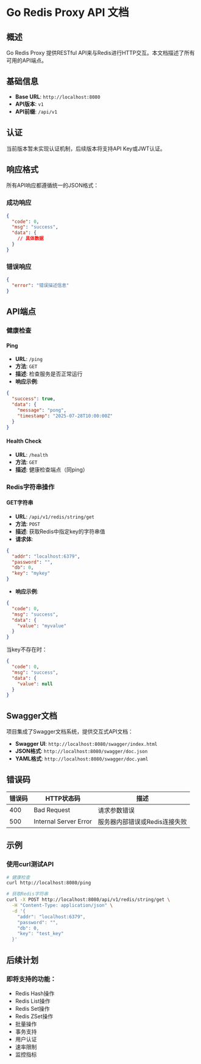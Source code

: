 # Go Redis Proxy API 文档

## 概述

Go Redis Proxy 提供RESTful API来与Redis进行HTTP交互。本文档描述了所有可用的API端点。

## 基础信息

- **Base URL**: `http://localhost:8080`
- **API版本**: `v1`
- **API前缀**: `/api/v1`

## 认证

当前版本暂未实现认证机制，后续版本将支持API Key或JWT认证。

## 响应格式

所有API响应都遵循统一的JSON格式：

### 成功响应
```json
{
  "code": 0,
  "msg": "success",
  "data": {
    // 具体数据
  }
}
```

### 错误响应
```json
{
  "error": "错误描述信息"
}
```

## API端点

### 健康检查

#### Ping
- **URL**: `/ping`
- **方法**: `GET`
- **描述**: 检查服务是否正常运行
- **响应示例**:
```json
{
  "success": true,
  "data": {
    "message": "pong",
    "timestamp": "2025-07-28T10:00:00Z"
  }
}
```

#### Health Check
- **URL**: `/health`
- **方法**: `GET`
- **描述**: 健康检查端点（同ping）

### Redis字符串操作

#### GET字符串
- **URL**: `/api/v1/redis/string/get`
- **方法**: `POST`
- **描述**: 获取Redis中指定key的字符串值
- **请求体**:
```json
{
  "addr": "localhost:6379",
  "password": "",
  "db": 0,
  "key": "mykey"
}
```
- **响应示例**:
```json
{
  "code": 0,
  "msg": "success",
  "data": {
    "value": "myvalue"
  }
}
```

当key不存在时：
```json
{
  "code": 0,
  "msg": "success",
  "data": {
    "value": null
  }
}
```

## Swagger文档

项目集成了Swagger文档系统，提供交互式API文档：

- **Swagger UI**: `http://localhost:8080/swagger/index.html`
- **JSON格式**: `http://localhost:8080/swagger/doc.json`
- **YAML格式**: `http://localhost:8080/swagger/doc.yaml`

## 错误码

| 错误码 | HTTP状态码 | 描述 |
|--------|------------|------|
| 400 | Bad Request | 请求参数错误 |
| 500 | Internal Server Error | 服务器内部错误或Redis连接失败 |

## 示例

### 使用curl测试API

```bash
# 健康检查
curl http://localhost:8080/ping

# 获取Redis字符串
curl -X POST http://localhost:8080/api/v1/redis/string/get \
  -H "Content-Type: application/json" \
  -d '{
    "addr": "localhost:6379",
    "password": "",
    "db": 0,
    "key": "test_key"
  }'
```

## 后续计划

### 即将支持的功能：
- Redis Hash操作
- Redis List操作
- Redis Set操作
- Redis ZSet操作
- 批量操作
- 事务支持
- 用户认证
- 速率限制
- 监控指标